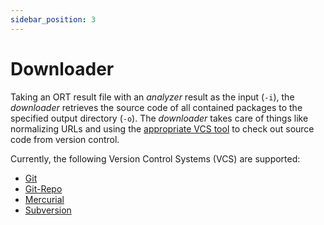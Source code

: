 ```yaml
---
sidebar_position: 3
---
```


# Downloader

Taking an ORT result file with an *analyzer* result as the input (`-i`), the *downloader* retrieves the source code of all contained packages to the specified output directory (`-o`).
The *downloader* takes care of things like normalizing URLs and using the [appropriate VCS tool](https://github.com/oss-review-toolkit/ort/blob/main/downloader/src/main/kotlin/vcs) to check out source code from version control.

Currently, the following Version Control Systems (VCS) are supported:

* [Git](https://git-scm.com/)
* [Git-Repo](https://source.android.com/setup/develop/repo)
* [Mercurial](https://www.mercurial-scm.org/)
* [Subversion](https://subversion.apache.org/)
